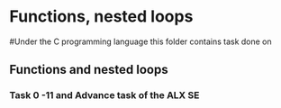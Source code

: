 # Functions, nested loops  

#Under the C programming language this folder contains task done on 
## Functions and nested loops 

### Task 0 -11 and Advance task of the ALX SE
